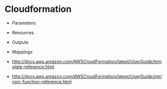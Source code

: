 # Cloudformation

* Parameters
* Resources
* Outputs
* Mappings

* http://docs.aws.amazon.com/AWSCloudFormation/latest/UserGuide/template-reference.html
* http://docs.aws.amazon.com/AWSCloudFormation/latest/UserGuide/intrinsic-function-reference.html